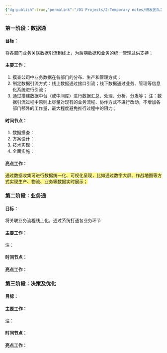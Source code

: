 ```yaml
---
{"dg-publish":true,"permalink":"/01 Projects/2-Temporary notes/研发团队工作计划/"}
---
```


### 第一阶段：数据通
#### 目标：
将各部门业务关联数据引流到线上，为后期数据和业务的统一管理过供支持；
#### 主要工作：
1. 摸查公司中业务数据在各部门的分布、生产和管理方式；
2. 制定数据引流方式：线上数据通过接口引流；线下数据通过业务、管理等信息化系统进行引流；
3. 通过搭建数据中台（或中间库）进行数据汇总、处理、分析、分发等；
注：数据引流过程中原则上尽量对现有的业务流程、协作方式不进行改动，不增加各部门额外的工作量，最大程度避免推行过程中的阻力；
#### 时间节点：
1. 数据摸查：
2. 方案设计：
3. 技术实现：
4. 全面实施：
#### 亮点工作：
<span style="background:#fff88f">通过数据收集可进行数据统一化、可视化呈现，比如通过数字大屏、作战地图等方式实现生产、物流、业务等数据实时展示；</span>

### 第二阶段：业务通
#### 目标：
将关联业务流程线上化，通过系统打通各业务环节
#### 主要工作：
注：
#### 时间节点：
#### 亮点工作：

### 第三阶段：决策及优化
#### 目标：
#### 主要工作：
注：
#### 时间节点：
#### 亮点工作：

